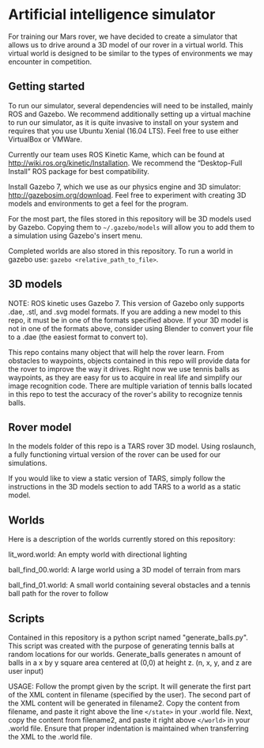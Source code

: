 # Artificial intelligence simulator
For training our Mars rover, we have decided to create a simulator that allows us to drive around a 3D model of our rover in a virtual world. This virtual world is designed to be similar to the types of environments we may encounter in competition.

## Getting started
To run our simulator, several dependencies will need to be installed, mainly ROS and Gazebo. We recommend additionally setting up a virtual machine to run our simulator, as it is quite invasive to install on your system and requires that you use Ubuntu Xenial (16.04 LTS). Feel free to use either VirtualBox or VMWare.

Currently our team uses ROS Kinetic Kame, which can be found at http://wiki.ros.org/kinetic/Installation. We recommend the “Desktop-Full Install” ROS package for best compatibility.

Install Gazebo 7, which we use as our physics engine and 3D simulator: http://gazebosim.org/download. Feel free to experiment with creating 3D models and environments to get a feel for the program.

For the most part, the files stored in this repository will be 3D models used by Gazebo. Copying them to `~/.gazebo/models` will allow you to add them to a simulation using Gazebo's insert menu.

Completed worlds are also stored in this repository. To run a world in gazebo use: `gazebo <relative_path_to_file>`.

## 3D models
NOTE: ROS kinetic uses Gazebo 7. This version of Gazebo only supports .dae, .stl, and .svg model formats. If you are adding a new model to this repo, it must be in one of the formats specified above. If your 3D model is not in one of the formats above, consider using Blender to convert your file to a .dae (the easiest format to convert to).

This repo contains many object that will help the rover learn. From obstacles to waypoints, objects contained in this repo will provide data for the rover to improve the way it drives. Right now we use tennis balls as waypoints, as they are easy for us to acquire in real life and simplify our image recognition code. There are multiple variation of tennis balls located in this repo to test the accuracy of the rover's ability to recognize tennis balls.

## Rover model
In the models folder of this repo is a TARS rover 3D model. Using roslaunch, a fully functioning virtual version of the rover can be used for our simulations.

If you would like to view a static version of TARS, simply follow the instructions in the 3D models section to add TARS to a world as a static model.

## Worlds
Here is a description of the worlds currently stored on this repository:

lit_word.world: An empty world with directional lighting

ball_find_00.world: A large world using a 3D model of terrain from mars

ball_find_01.world: A small world containing several obstacles and a tennis ball path for the rover to follow

## Scripts
Contained in this repository is a python script named "generate_balls.py". This script was created with the purpose of
generating tennis balls at random locations for our worlds. Generate_balls generates n amount of balls in a x by y
square area centered at (0,0) at height z. (n, x, y, and z are user input)

USAGE: Follow the prompt given by the script. It will generate the first part of the XML content in filename (specified
by the user). The second part of the XML content will be generated in filename2. Copy the content from filename, and paste it
right above the line `</state>` in your .world file. Next, copy the content from filename2, and paste it right above `</world>`
in your .world file. Ensure that proper indentation is maintained when transferring the XML to the .world file.
